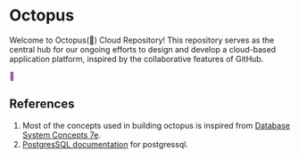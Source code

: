 # Octopus

Welcome to Octopus(🐙) Cloud Repository! This repository serves as the central hub for our ongoing efforts to design and develop a cloud-based application platform, inspired by the collaborative features of GitHub. <br/>

<span style="color:purple">🐙</span>

## References 
1) Most of the concepts used in building octopus is inspired from [Database System Concepts 7e](https://db-book.com/).
2) [PostgresSQL documentation](https://www.postgresql.org/docs/current/index.html) for postgressql.
